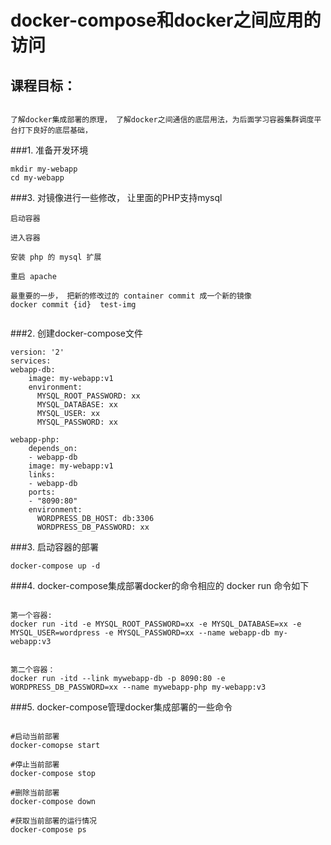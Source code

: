 docker-compose和docker之间应用的访问
========================


课程目标：
--------------------
```

了解docker集成部署的原理， 了解docker之间通信的底层用法，为后面学习容器集群调度平台打下良好的底层基础，

```



###1.  准备开发环境
```
mkdir my-webapp
cd my-webapp

```



###3. 对镜像进行一些修改， 让里面的PHP支持mysql
```
启动容器

进入容器

安装 php 的 mysql 扩展

重启 apache

最重要的一步， 把新的修改过的 container commit 成一个新的镜像
docker commit {id}  test-img


```



###2. 创建docker-compose文件
```
version: '2'
services:
webapp-db:
    image: my-webapp:v1
    environment:
      MYSQL_ROOT_PASSWORD: xx
      MYSQL_DATABASE: xx
      MYSQL_USER: xx
      MYSQL_PASSWORD: xx

webapp-php:
    depends_on:
    - webapp-db
    image: my-webapp:v1
    links:
    - webapp-db
    ports:
    - "8090:80"
    environment:
      WORDPRESS_DB_HOST: db:3306
      WORDPRESS_DB_PASSWORD: xx

```


###3. 启动容器的部署
```
docker-compose up -d

```


###4. docker-compose集成部署docker的命令相应的 docker run 命令如下
```

第一个容器:
docker run -itd -e MYSQL_ROOT_PASSWORD=xx -e MYSQL_DATABASE=xx -e MYSQL_USER=wordpress -e MYSQL_PASSWORD=xx --name webapp-db my-webapp:v3


第二个容器：
docker run -itd --link mywebapp-db -p 8090:80 -e WORDPRESS_DB_PASSWORD=xx --name mywebapp-php my-webapp:v3

```


###5. docker-compose管理docker集成部署的一些命令
```

#启动当前部署
docker-comopse start

#停止当前部署
docker-compose stop

#删除当前部署
docker-compose down

#获取当前部署的运行情况
docker-compose ps


```











